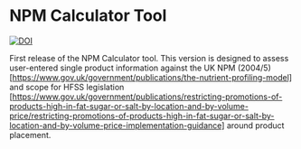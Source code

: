 # NPM Calculator Tool

[![DOI](https://zenodo.org/badge/525283616.svg)](https://zenodo.org/badge/latestdoi/525283616)

First release of the NPM Calculator tool. This version is designed to assess user-entered single product information against the UK NPM (2004/5)[https://www.gov.uk/government/publications/the-nutrient-profiling-model] and scope for HFSS legislation [https://www.gov.uk/government/publications/restricting-promotions-of-products-high-in-fat-sugar-or-salt-by-location-and-by-volume-price/restricting-promotions-of-products-high-in-fat-sugar-or-salt-by-location-and-by-volume-price-implementation-guidance] around product placement.
